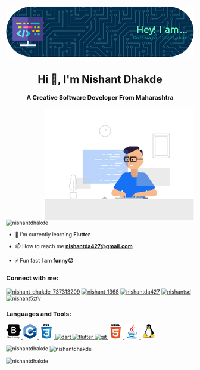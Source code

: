 ![logo](https://github.com/nishantdhakde/nishantdhakde/blob/main/github-header-image.png?raw=true)
<h1 align="center">Hi 👋, I'm Nishant Dhakde</h1>
<h3 align="center">A Creative Software Developer From Maharashtra</h3>

<img align="right" alt="coding" width="400" src="https://github.com/nishantdhakde/practice1/blob/master/68747470733a2f2f616e616c7974696373696e6469616d61672e636f6d2f77702d636f6e74656e742f75706c6f6164732f323031382f31322f646576656c6f7065722d6472696262626c652e676966.gif?raw=true">

<p align="left"> <img src="https://komarev.com/ghpvc/?username=nishantdhakde&label=Profile%20views&color=0e75b6&style=flat" alt="nishantdhakde" /> </p>

- 🌱 I’m currently learning **Flutter**

- 📫 How to reach me **nishantda427@gmail.com**

- ⚡ Fun fact **I am funny😛**

<h3 align="left">Connect with me:</h3>
<p align="left">
<a href="https://linkedin.com/in/nishant-dhakde-737313209" target="blank"><img align="center" src="https://raw.githubusercontent.com/rahuldkjain/github-profile-readme-generator/master/src/images/icons/Social/linked-in-alt.svg" alt="nishant-dhakde-737313209" height="30" width="40" /></a>
<a href="https://instagram.com/nishant_1368" target="blank"><img align="center" src="https://raw.githubusercontent.com/rahuldkjain/github-profile-readme-generator/master/src/images/icons/Social/instagram.svg" alt="nishant_1368" height="30" width="40" /></a>
<a href="https://www.codechef.com/users/nishantda427" target="blank"><img align="center" src="https://cdn.jsdelivr.net/npm/simple-icons@3.1.0/icons/codechef.svg" alt="nishantda427" height="30" width="40" /></a>
<a href="https://www.leetcode.com/nishantsd" target="blank"><img align="center" src="https://raw.githubusercontent.com/rahuldkjain/github-profile-readme-generator/master/src/images/icons/Social/leet-code.svg" alt="nishantsd" height="30" width="40" /></a>
<a href="https://auth.geeksforgeeks.org/user/nishant5zfv" target="blank"><img align="center" src="https://raw.githubusercontent.com/rahuldkjain/github-profile-readme-generator/master/src/images/icons/Social/geeks-for-geeks.svg" alt="nishant5zfv" height="30" width="40" /></a>
</p>

<h3 align="left">Languages and Tools:</h3>
<p align="left"> <a href="https://getbootstrap.com" target="_blank" rel="noreferrer"> <img src="https://raw.githubusercontent.com/devicons/devicon/master/icons/bootstrap/bootstrap-plain-wordmark.svg" alt="bootstrap" width="40" height="40"/> </a> <a href="https://www.w3schools.com/cpp/" target="_blank" rel="noreferrer"> <img src="https://raw.githubusercontent.com/devicons/devicon/master/icons/cplusplus/cplusplus-original.svg" alt="cplusplus" width="40" height="40"/> </a> <a href="https://www.w3schools.com/css/" target="_blank" rel="noreferrer"> <img src="https://raw.githubusercontent.com/devicons/devicon/master/icons/css3/css3-original-wordmark.svg" alt="css3" width="40" height="40"/> </a> <a href="https://dart.dev" target="_blank" rel="noreferrer"> <img src="https://www.vectorlogo.zone/logos/dartlang/dartlang-icon.svg" alt="dart" width="40" height="40"/> </a> <a href="https://flutter.dev" target="_blank" rel="noreferrer"> <img src="https://www.vectorlogo.zone/logos/flutterio/flutterio-icon.svg" alt="flutter" width="40" height="40"/> </a> <a href="https://git-scm.com/" target="_blank" rel="noreferrer"> <img src="https://www.vectorlogo.zone/logos/git-scm/git-scm-icon.svg" alt="git" width="40" height="40"/> </a> <a href="https://www.w3.org/html/" target="_blank" rel="noreferrer"> <img src="https://raw.githubusercontent.com/devicons/devicon/master/icons/html5/html5-original-wordmark.svg" alt="html5" width="40" height="40"/> </a> <a href="https://www.java.com" target="_blank" rel="noreferrer"> <img src="https://raw.githubusercontent.com/devicons/devicon/master/icons/java/java-original.svg" alt="java" width="40" height="40"/> </a> <a href="https://www.linux.org/" target="_blank" rel="noreferrer"> <img src="https://raw.githubusercontent.com/devicons/devicon/master/icons/linux/linux-original.svg" alt="linux" width="40" height="40"/> </a> </p>

<p><img align="left" src="https://github-readme-stats.vercel.app/api/top-langs?username=nishantdhakde&show_icons=true&locale=en&layout=compact" alt="nishantdhakde" /></p>

<p>&nbsp;<img align="center" src="https://github-readme-stats.vercel.app/api?username=nishantdhakde&show_icons=true&locale=en" alt="nishantdhakde" /></p>

<p><img align="center" src="https://github-readme-streak-stats.herokuapp.com/?user=nishantdhakde&" alt="nishantdhakde" /></p>
